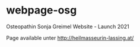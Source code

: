 # webpage-osg
Osteopathin Sonja Greimel Website - Launch 2021

Page available unter http://heilmasseurin-lassing.at/
